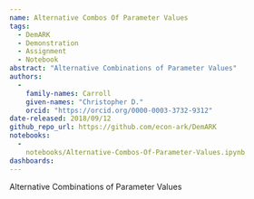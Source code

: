 ```yaml
---
name: Alternative Combos Of Parameter Values
tags:
  - DemARK
  - Demonstration
  - Assignment
  - Notebook
abstract: "Alternative Combinations of Parameter Values"
authors:
  -
    family-names: Carroll
    given-names: "Christopher D."
    orcid: "https://orcid.org/0000-0003-3732-9312"
date-released: 2018/09/12
github_repo_url: https://github.com/econ-ark/DemARK
notebooks:
  - 
    notebooks/Alternative-Combos-Of-Parameter-Values.ipynb
dashboards:
---
```


Alternative Combinations of Parameter Values
